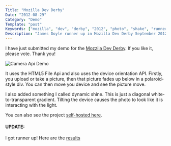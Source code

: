 ```yaml
---
Title: "Mozilla Dev Derby"
Date: "2012-08-29"
Category: "Demo"
Template: "post"
Keywords: ["mozilla", "dev", "derby", "2012", "photo", "shake", "runner", "up", "august", "camera", "api"]
Description: "James Doyle runner up in Mozilla Dev Derby September 2012"
---
```


I have just submitted my demo for the [Mozzila Dev Derby](https://developer.mozilla.org/en-US/demos/detail/photo-shake "Photo Shake Page"). If you like it, please vote. Thank you!

<div class="center">
  <img src="/images/james2doyle-Camera-Api-Demo2111.png" alt="Camera Api Demo" >
</div>

It uses the HTML5 File Api and also uses the device orientation API. Firstly, you upload or take a picture, then that picture fades up below in a polaroid-style div. You can then move you device and see the picture move.

I also added something I called dynamic shine. This is just a diagonal white-to-transparent gradient. Tilting the device causes the photo to look like it is interacting with the light.

You can also see the project [self-hosted here](https://ohdoylerules.com/test/cameraapi/ "photo shake").

#### UPDATE:

I got runner up! Here are the [results](https://hacks.mozilla.org/2012/09/announcing-the-august-dev-derby-winners/ "Mozilla Dev Derby August")
